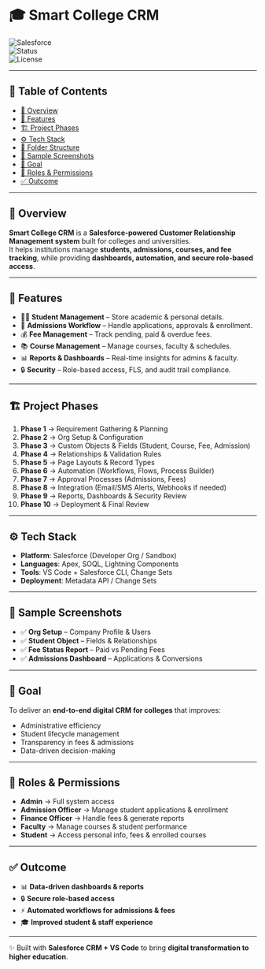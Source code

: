 # 🎓 Smart College CRM  

![Salesforce](https://img.shields.io/badge/Salesforce-CRM-blue?logo=salesforce&logoColor=white)  
![Status](https://img.shields.io/badge/Status-In%20Progress-green)  
![License](https://img.shields.io/badge/License-MIT-orange)  

---

## 📑 Table of Contents  
- [📌 Overview](#-overview)  
- [🚀 Features](#-features)  
- [🏗️ Project Phases](#-project-phases)  
- [⚙️ Tech Stack](#️-tech-stack)  
- [📂 Folder Structure](#-folder-structure)  
- [📸 Sample Screenshots](#-sample-screenshots)  
- [🎯 Goal](#-goal)  
- [👤 Roles & Permissions](#-roles--permissions)  
- [✅ Outcome](#-outcome)  

---

## 📌 Overview  
**Smart College CRM** is a **Salesforce-powered Customer Relationship Management system** built for colleges and universities.  
It helps institutions manage **students, admissions, courses, and fee tracking**, while providing **dashboards, automation, and secure role-based access**.  

---

## 🚀 Features  
- 👨‍🎓 **Student Management** – Store academic & personal details.  
- 📝 **Admissions Workflow** – Handle applications, approvals & enrollment.  
- 💰 **Fee Management** – Track pending, paid & overdue fees.  
- 📚 **Course Management** – Manage courses, faculty & schedules.  
- 📊 **Reports & Dashboards** – Real-time insights for admins & faculty.  
- 🔒 **Security** – Role-based access, FLS, and audit trail compliance.  

---

## 🏗️ Project Phases  
1. **Phase 1** → Requirement Gathering & Planning  
2. **Phase 2** → Org Setup & Configuration  
3. **Phase 3** → Custom Objects & Fields (Student, Course, Fee, Admission)  
4. **Phase 4** → Relationships & Validation Rules  
5. **Phase 5** → Page Layouts & Record Types  
6. **Phase 6** → Automation (Workflows, Flows, Process Builder)  
7. **Phase 7** → Approval Processes (Admissions, Fees)  
8. **Phase 8** → Integration (Email/SMS Alerts, Webhooks if needed)  
9. **Phase 9** → Reports, Dashboards & Security Review  
10. **Phase 10** → Deployment & Final Review  

---

## ⚙️ Tech Stack  
- **Platform**: Salesforce (Developer Org / Sandbox)  
- **Languages**: Apex, SOQL, Lightning Components  
- **Tools**: VS Code + Salesforce CLI, Change Sets  
- **Deployment**: Metadata API / Change Sets  

---

## 📸 Sample Screenshots  
- ✅ **Org Setup** – Company Profile & Users  
- ✅ **Student Object** – Fields & Relationships  
- ✅ **Fee Status Report** – Paid vs Pending Fees  
- ✅ **Admissions Dashboard** – Applications & Conversions  

---

## 🎯 Goal  
To deliver an **end-to-end digital CRM for colleges** that improves:  
- Administrative efficiency  
- Student lifecycle management  
- Transparency in fees & admissions  
- Data-driven decision-making  

---

## 👤 Roles & Permissions  
- **Admin** → Full system access  
- **Admission Officer** → Manage student applications & enrollment  
- **Finance Officer** → Handle fees & generate reports  
- **Faculty** → Manage courses & student performance  
- **Student** → Access personal info, fees & enrolled courses  

---

## ✅ Outcome  
- 📊 **Data-driven dashboards & reports**  
- 🔒 **Secure role-based access**  
- ⚡ **Automated workflows for admissions & fees**  
- 🎓 **Improved student & staff experience**  

---

✨ Built with **Salesforce CRM + VS Code** to bring **digital transformation to higher education**.  

